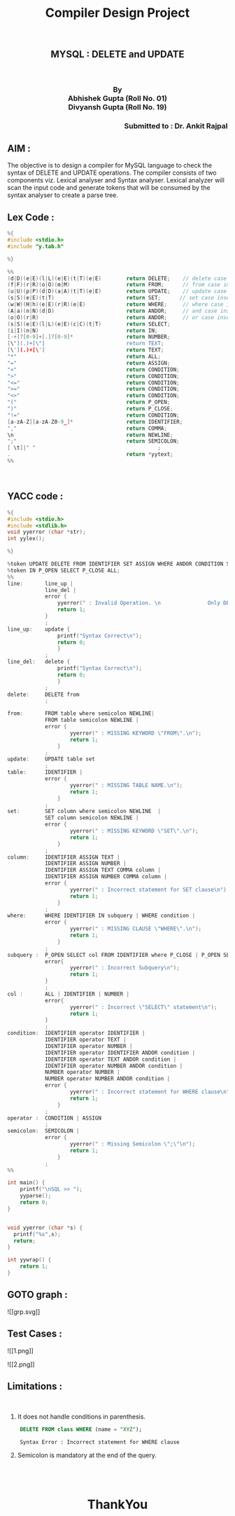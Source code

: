 <h1 style="text-align: center;"> Compiler Design Project </h1>
<br>
<h2 style = "text-align : center;"> MYSQL : DELETE and UPDATE </h2>
<br>
<h3 style="text-align: center;"> By <br> Abhishek Gupta (Roll No. 01) <br> Divyansh Gupta (Roll No. 19) </h3>
<h3 style="text-align: right;"> Submitted to : Dr. Ankit Rajpal </h3>

<div>
<h2>AIM : </h2>
The objective is to design a compiler for MySQL language to check the syntax of DELETE and UPDATE operations. The compiler consists of two components viz. Lexical analyser and Syntax analyser. Lexical analyzer will scan the input code and generate tokens that will be consumed by the syntax analyser to create a parse tree.</div>


## Lex Code : 

``` c
%{
#include <stdio.h>
#include "y.tab.h"

%}

%%
(d|D)(e|E)(l|L)(e|E)(t|T)(e|E)        return DELETE;    // delete case insensitive
(f|F)(r|R)(o|O)(m|M)                  return FROM;      // from case insensitive
(u|U)(p|P)(d|D)(a|A)(t|T)(e|E)        return UPDATE;    // update case insensitive
(s|S)(e|E)(t|T)                       return SET;      // set case insensitive
(w|W)(H|h)(e|E)(r|R)(e|E)             return WHERE;     // where case insensitive  
(A|a)(n|N)(d|D)                       return ANDOR;     // and case insensitive  
(o|O)(r|R)                            return ANDOR;     // or case insensitive
(s|S)(e|E)(l|L)(e|E)(c|C)(t|T)        return SELECT;
(i|I)(n|N)                            return IN;
[-+]?[0-9]+[.]?[0-9]*                 return NUMBER;
[\"](.)+[\"]                          return TEXT;
[\'](.)+[\']                          return TEXT;
"*"                                   return ALL;
"="                                   return ASSIGN;
"<"                                   return CONDITION;
">"                                   return CONDITION;
"<="                                  return CONDITION;
">="                                  return CONDITION;
"<>"                                  return CONDITION;
"("                                   return P_OPEN;
")"                                   return P_CLOSE;
"!="                                  return CONDITION;
[a-zA-Z][a-zA-Z0-9_]*                 return IDENTIFIER;
","                                   return COMMA;
\n                                    return NEWLINE;
";"                                   return SEMICOLON;
[ \t]|" "                                       ;
.                                     return *yytext;
%%


```


<br>

## YACC code : 

```c
%{
#include <stdio.h>
#include <stdlib.h>
void yyerror (char *str);
int yylex();

%}

%token UPDATE DELETE FROM IDENTIFIER SET ASSIGN WHERE ANDOR CONDITION SEMICOLON TEXT NUMBER COMMA NEWLINE ;
%token IN P_OPEN SELECT P_CLOSE ALL;
%%
line:       line_up | 
            line_del |
            error {
                yyerror(" : Invalid Operation. \n               Only DELETE and UPDATE operations are allowed.\n");
                return 1;
            }
            ;
line_up:    update { 
                printf("Syntax Correct\n");
                return 0;
                } 
            ;
line_del:   delete { 
                printf("Syntax Correct\n");
                return 0;
                }
            ;
delete:     DELETE from 
	        ;

from:       FROM table where semicolon NEWLINE| 
            FROM table semicolon NEWLINE | 
            error { 
                    yyerror(" : MISSING KEYWORD \"FROM\".\n");
                    return 1;
                }
	        ;
update:     UPDATE table set 
		    ; 
table:      IDENTIFIER | 
		    error { 
                    yyerror(" : MISSING TABLE NAME.\n");
                    return 1;
                }
		    ; 
set:        SET column where semicolon NEWLINE  | 
		    SET column semicolon NEWLINE |
		    error { 
                    yyerror(" : MISSING KEYWORD \"SET\".\n");
                    return 1;
                }
		    ;
column:     IDENTIFIER ASSIGN TEXT | 
    		IDENTIFIER ASSIGN NUMBER | 
		    IDENTIFIER ASSIGN TEXT COMMA column | 
		    IDENTIFIER ASSIGN NUMBER COMMA column |
	    	error { 
                    yyerror(" : Incorrect statement for SET clause\n");
                    return 1;
                }
		    ;
where:      WHERE IDENTIFIER IN subquery | WHERE condition |
		    error { 
                    yyerror(" : MISSING CLAUSE \"WHERE\".\n");
                    return 1;
                }
		    ;
subquery :  P_OPEN SELECT col FROM IDENTIFIER where P_CLOSE | P_OPEN SELECT col FROM IDENTIFIER P_CLOSE |
			error{
					yyerror(" : Incorrect Subquery\n");
					return 1;
			}
            ;
col :       ALL | IDENTIFIER | NUMBER |
            error{
                    yyerror(" : Incorrect \"SELECT\" statement\n");
                    return 1;
            }
            ; 
condition:  IDENTIFIER operator IDENTIFIER |
			IDENTIFIER operator TEXT |
			IDENTIFIER operator NUMBER |
			IDENTIFIER operator IDENTIFIER ANDOR condition |
			IDENTIFIER operator TEXT ANDOR condition |
			IDENTIFIER operator NUMBER ANDOR condition |
			NUMBER operator NUMBER |
			NUMBER operator NUMBER ANDOR condition |
			error {
				    yyerror(" : Incorrect statement for WHERE clause\n");			
				    return 1;
			    }
			;
operator :  CONDITION | ASSIGN 
            ;
semicolon:  SEMICOLON | 
            error {
                    yyerror(" : Missing Semicolon \";\"\n"); 
                    return 1;
                }
            ;
%%

int main() {
	printf("\nSQL >> ");
	yyparse();              
	return 0;    
}


void yyerror (char *s) {       
  printf("%s",s);
  return;
}

int yywrap() {
	return 1;
}
```

## GOTO graph : 


![[grp.svg]]

## Test Cases : 

![[1.png]]


![[2.png]]



## Limitations : 
<br>

1. It does not handle conditions in parenthesis.
```sql
	DELETE FROM class WHERE (name = "XYZ");
```
```
	Syntax Error : Incorrect statement for WHERE clause
```
2. Semicolon is mandatory at the end of the query.  

<br><br><h1 style = "text-align: center;"> ThankYou </h2>
